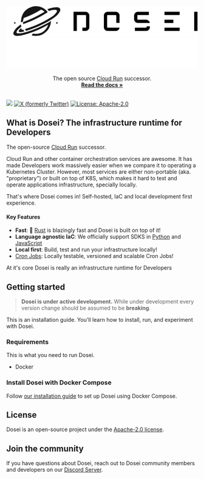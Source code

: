 <p align="center">
    <img alt="dosei-logo" src=".github/assets/logo.svg#gh-light-mode-only">
    <img alt="dosei-logo" src=".github/assets/logo-white.svg#gh-dark-mode-only">
</p>

[//]: # (<h3 align="center">Dosei</h3>)
<p align="center">
The open source <a href="https://cloud.google.com/run"> Cloud Run</a> successor.<br/>
<a href="https://dosei.ai/docs"><strong>Read the docs »</strong></a>
<br />
<br />
</p>

[![](https://img.shields.io/discord/1144175748559683615?logo=discord&logoColor=7289DA&label=Discord)](https://discord.com/invite/BP5aUkhcAh)
[![X (formerly Twitter)](https://img.shields.io/twitter/follow/dosei_ai?style=flat&logo=x)](https://x.com/dosei_ai)
[![License: Apache-2.0](https://img.shields.io/badge/license-Apache--2.0-white)](https://www.apache.org/licenses/LICENSE-2.0)

## What is Dosei? The infrastructure runtime for Developers

The open-source [Cloud Run](https://cloud.google.com/run) successor.

Cloud Run and other container orchestration services are awesome. It has made Developers work massively easier when we compare it
to operating a Kubernetes Cluster. However, most services are either non-portable (aka. "proprietary") or built on top of K8S, which makes it hard to test and operate applications infrastructure, specially locally.

That's where Dosei comes in! Self-hosted, IaC and local development first experience.

#### Key Features

- **Fast**: 🦀 [Rust](https://www.rust-lang.org/) is blazingly fast and Dosei is built on top of it!
- **Language agnostic IaC**: We officially support SDKS in [Python](https://github.com/doseiai/python-sdk) and [JavaScript](https://github.com/doseiai/javascript-sdk)
- **Local first**: Build, test and run your infrastructure locally!
- [Cron Jobs](https://docs.dosei.ai/cron-jobs): Locally testable, versioned and scalable Cron Jobs! 

At it's core Dosei is really an infrastructure runtime for Developers

## Getting started
> **Dosei is under active development.** While under development every version change should be assumed to be **breaking**.

This is an installation guide. You'll learn how to install, run, and experiment with Dosei.

### Requirements

This is what you need to run Dosei.

- Docker

### Install Dosei with Docker Compose

Follow [our installation guide](https://docs.dosei.ai/getting-started) to set up Dosei using Docker Compose.

## License

Dosei is an open-source project under the [Apache-2.0 license](LICENSE).

## Join the community

If you have questions about Dosei, reach out to Dosei community members and developers on our [Discord Server](https://discord.com/invite/BP5aUkhcAh).
